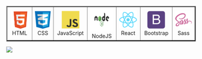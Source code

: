 <table border="2px" >
  <tr >
    <td   align="center" width="96">
      <a href="#">
        <img src="./img/html.png" width="48" height="48" alt="JavaScript" />
      </a>
      <br>HTML
    </td>
    <td   align="center" width="96">
      <a href="#">
        <img src="./img/css.png" width="48" height="48" alt="JavaScript" />
      </a>
      <br>CSS
    </td>
    <td   align="center" width="96">
      <a href="#">
        <img src="./img/javascript-original.svg" width="48" height="48" alt="JavaScript" />
      </a>
      <br>JavaScript
    </td>
    <td   align="center" width="96">
      <a href="#">
        <img src="./img/node-js.png" width="64" height="64" alt="JavaScript" />
      </a>
      <br>NodeJS
    </td>
    <td align="center" width="96">
      <a href="#" >
        <img src="./img/react-original.svg" width="48" height="48" alt="React" />
      </a>
      <br>React
    </td>
    <td align="center" width="96">
      <a href="#">
        <img src="./img/bootstrap-plain.svg" width="48" height="48" alt="Bootstrap" />
      </a>
      <br>Bootstrap
    </td>
    <td align="center" width="96">
      <a href="#">
        <img src="./img/sass-original.svg" width="48" height="48" alt="Sass" />
      </a>
      <br>Sass
    </td>
  </tr>
</table>


![](https://camo.githubusercontent.com/992babdffd8c74a1502de375fbdf7e4d54773242/68747470733a2f2f6d656469612e67697068792e636f6d2f6d656469612f53576f536b4e36447854737a71494b4571762f67697068792e676966)

